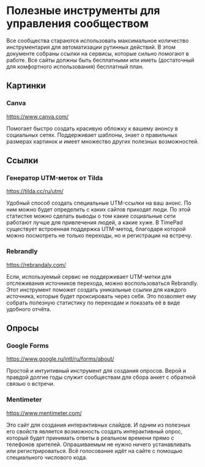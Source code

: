 # Полезные инструменты для управления сообществом

Все сообщества стараются использовать максимальное количество инструментария для автоматизации рутинных действий. В этом документе собраны ссылки на сервисы, которые сильно помогают в работе. Все сайты должны быть бесплатными или иметь (достаточный для комфортного использования) бесплатный план.

## Картинки

### Canva

https://www.canva.com/

Помогает быстро создать красивую обложку к вашему анонсу в социальных сетях. Поддерживает шаблоны, знает о правильных размерах картинок и имеет множество других полезных возможностей.

## Ссылки

### Генератор UTM-меток от Tilda

https://tilda.cc/ru/utm/

Удобный способ создать специальные UTM-ссылки на ваш анонс. По ним можно будет определить с каких сайтов приходят люди. По этой статистке можно сделать выводы о том какие социальные сети работают лучше для привлечения людей, а какие хуже. В TimePad существует встроенная поддержка UTM-метод, благодаря которой можно посмотреть не только переходы, но и регистрации на встречу.

### Rebrandly

https://rebrandaly.com/

Если, используемый сервис не поддерживает UTM-метки для отслеживания источников перехода, можно воспользоваться Rebrandly. Этот инструмент поможет создать уникальные ссылки для каждого источника, которые будет проксировать через себя. Это позволяет ему собрать полезную статистику по переходам и показать её в виде удобного отчёта.

## Опросы

### Google Forms

https://www.google.ru/intl/ru/forms/about/

Простой и интуитивный инструмент для создания опросов. Верой и правдой долгие годы служит сообществам для сбора анкет с обратной связью о встречи.

### Mentimeter

https://www.mentimeter.com/

Это сайт для создания интерактивных слайдов. И одним из полезных его свойств является возможность создать интерактивный опрос, который будет принимать ответы в реальном времени прямо с телефонов зрителей. Опрашиваемым не нужно ничего устанавливать или регистрироваться. Всё голосование идёт на сайте с помощью специального числового кода.